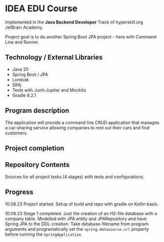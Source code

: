 # IDEA EDU Course

Implemented in the <b>Java Backend Developer</b> Track of hyperskill.org JetBrain Academy.  

Project goal is to do another Spring Boot JPA project - here with Command Line and Runner.

## Technology / External Libraries

- Java 20
- Spring Boot / JPA
- Lombok
- Slf4j
- Tests with Junit-Jupiter and Mockito
- Gradle 8.2.1

## Program description

The application will provide a command line CRUD application that manages a car-sharing service allowing companies to
rent out their cars and find customers.

## Project completion

[//]: # (Project was completed on 14.05.23.)

## Repository Contents

Sources for all project tasks (4 stages) with tests and configurations.

## Progress

10.08.23 Project started. Setup of build and repo with gradle on Kotlin basis.

10.08.23 Stage 1 completed. Just the creation of an H2-file database with a company table. Modelled with JPA entity and 
JPARepository and have Spring JPA to the DDL-creation. Take database-filename from program arguments and programatically
set the `spring.datasource.url` property before running the `SpringApplication`.
